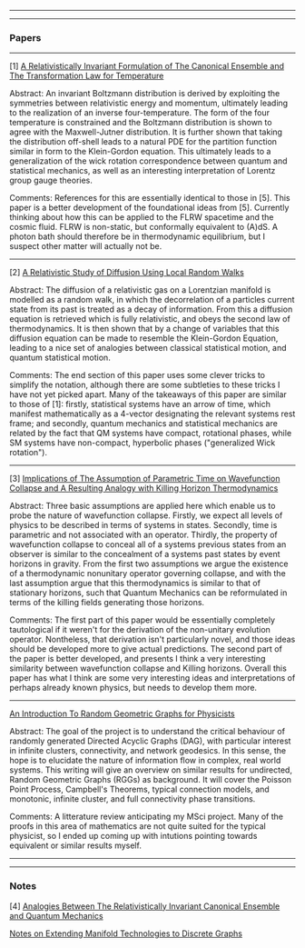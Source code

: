 <html>
<body>

<hr>
<hr>

<h3>Papers</h3>
<hr>

<p> [1]
  <a href="https://iff3.github.io/RelativeInvariantThermo.pdf">A Relativistically Invariant Formulation of The Canonical Ensemble and The Transformation Law for Temperature</a> </p>
  
  <p>
  Abstract: An invariant Boltzmann distribution is derived by exploiting the symmetries between relativistic energy and momentum, ultimately leading to the realization of an inverse four-temperature. The form of the four temperature is constrained and the Boltzmann distribution is shown to agree with the Maxwell-Jutner distribution. It is further shown that taking the distribution off-shell leads to a natural PDE for the partition function similar in form to the Klein-Gordon equation. This ultimately leads to a generalization of the wick rotation correspondence between quantum and statistical mechanics, as well as an interesting interpretation of Lorentz group gauge theories. 
 </p>

  <p>
     Comments: References for this are essentially identical to those in [5]. This paper is a better development of the foundational ideas from [5]. Currently thinking about how this can be applied to the FLRW spacetime and the cosmic fluid. FLRW is non-static, but conformally equivalent to (A)dS. A photon bath should therefore be in thermodynamic equilibrium, but I suspect other matter will actually not be.
</p>
  <hr>
  
  <p> [2] <a href="https://iff3.github.io/RelativeDiffusion.pdf">A Relativistic Study of Diffusion Using Local Random Walks</a></p>
  
  <p>
    Abstract: The diffusion of a relativistic gas on a Lorentzian manifold is modelled as a random walk, in which the decorrelation of a particles current state from its past is treated as a decay of information. From this a diffusion equation is retrieved which is fully relativistic, and obeys the second law of thermodynamics. It is then shown that by a change of variables that this diffusion equation can be made to resemble the Klein-Gordon Equation, leading to a nice set of analogies between classical statistical motion, and quantum statistical motion.
</p>

<p>
Comments: The end section of this paper uses some clever tricks to simplify the notation, although there are some subtleties to these tricks I have not yet picked apart. Many of the takeaways of this paper are similar to those of [1]: firstly, statistical systems have an arrow of time, which manifest mathematically as a 4-vector designating the relevant systems rest frame; and secondly, quantum mechanics and statistical mechanics are related by the fact that QM systems have compact, rotational phases, while SM systems have non-compact, hyperbolic phases ("generalized Wick rotation").
</p>

  <hr>
  
  
  <p> [3] <a href="https://iff3.github.io/ParamTime.pdf">Implications of The Assumption of Parametric Time on Wavefunction Collapse and A Resulting Analogy with Killing Horizon Thermodynamics</a></p>
  
  <p>
  Abstract: Three basic assumptions are applied here which enable us to probe the nature of wavefunction collapse. Firstly, we expect all levels of physics to be described in terms of systems in states. Secondly, time is parametric and not associated with an operator. Thirdly, the property of wavefunction collapse to conceal all of a systems previous states from an observer is similar to the concealment of a systems past states by event horizons in gravity. From the first two assumptions we argue the existence of a thermodynamic nonunitary operator governing collapse, and with the last assumption argue that this thermodynamics is similar to that of stationary horizons, such that Quantum Mechanics can be reformulated in terms of the killing fields generating those horizons.
</p>

<p>
  Comments: The first part of this paper would be essentially completely tautological if it weren't for the derivation of the non-unitary evolution operator. Nontheless, that derivation isn't particularly novel, and those ideas should be developed more to give actual predictions. The second part of the paper is better developed, and presents I think a very interesting similarity between wavefunction collapse and Killing horizons. Overall this paper has what I think are some very interesting ideas and interpretations of perhaps already known physics, but needs to develop them more.
  </p>
  <hr>
  
  <p><a href="https://iff3.github.io/RGGforPhys.pdf">An Introduction To Random Geometric Graphs for Physicists</a>


<p>Abstract: The goal of the project is to understand the critical behaviour of randomly generated Directed Acyclic Graphs (DAG), with particular interest in infinite clusters, connectivity, and network geodesics. In this sense, the hope is to elucidate the nature of information flow in complex, real world systems. This writing will give an overview on similar results for undirected, Random Geometric Graphs (RGGs) as background. It will cover the Poisson Point Process, Campbell's Theorems, typical connection models, and monotonic, infinite cluster, and full connectivity phase transitions.</p>

<p>Comments: A litterature review anticipating my MSci project. Many of the proofs in this area of mathematics are not quite suited for the typical physicist, so I ended up coming up with intutions pointing towards equivalent or similar results myself.</p>
<hr>
<hr>
<h3>Notes</h3>
  <p> [4] <a href="https://arxiv.org/pdf/2007.03772.pdf">Analogies Between The Relativistically Invariant Canonical Ensemble and Quantum Mechanics</a>
  <p><a href="">Notes on Extending Manifold Technologies to Discrete Graphs</a></p>
  
  
  
  
  </body>
  </html>

